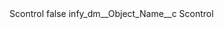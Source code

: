 <?xml version="1.0" encoding="UTF-8"?>
<CustomMetadata xmlns="http://soap.sforce.com/2006/04/metadata" xmlns:xsi="http://www.w3.org/2001/XMLSchema-instance" xmlns:xsd="http://www.w3.org/2001/XMLSchema">
    <label>Scontrol</label>
    <protected>false</protected>
    <values>
        <field>infy_dm__Object_Name__c</field>
        <value xsi:type="xsd:string">Scontrol</value>
    </values>
</CustomMetadata>

